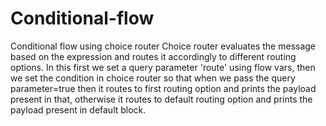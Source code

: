 # Conditional-flow
Conditional flow using choice router
Choice router evaluates the message based on the expression and routes it accordingly to different routing options.
In this first we set a query parameter 'route' using flow vars, then we set the condition in choice router so that when we pass the query parameter=true then it routes to first routing option and prints the payload present in that, otherwise it routes to default routing option and prints the payload present in default block.
